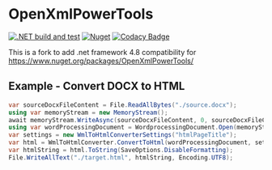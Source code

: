 # OpenXmlPowerTools

[![.NET build and test](https://github.com/Codeuctivity/OpenXmlPowerTools/actions/workflows/dotnet.yml/badge.svg)](https://github.com/Codeuctivity/OpenXmlPowerTools/actions/workflows/dotnet.yml) [![Nuget](https://img.shields.io/nuget/v/Codeuctivity.OpenXmlPowerTools.svg)](https://www.nuget.org/packages/Codeuctivity.OpenXmlPowerTools/) [![Codacy Badge](https://app.codacy.com/project/badge/Grade/91883269775a4333aa78d8a911dfbaf5)](https://www.codacy.com/gh/Codeuctivity/OpenXmlPowerTools/dashboard?utm_source=github.com&utm_medium=referral&utm_content=Codeuctivity/OpenXmlPowerTools&utm_campaign=Badge_Grade)

This is a fork to add .net framework 4.8 compatibility for https://www.nuget.org/packages/OpenXmlPowerTools/

## Example - Convert DOCX to HTML

``` csharp
var sourceDocxFileContent = File.ReadAllBytes("./source.docx");
using var memoryStream = new MemoryStream();
await memoryStream.WriteAsync(sourceDocxFileContent, 0, sourceDocxFileContent.Length);
using var wordProcessingDocument = WordprocessingDocument.Open(memoryStream, true);
var settings = new WmlToHtmlConverterSettings("htmlPageTitle");
var html = WmlToHtmlConverter.ConvertToHtml(wordProcessingDocument, settings);
var htmlString = html.ToString(SaveOptions.DisableFormatting);
File.WriteAllText("./target.html", htmlString, Encoding.UTF8);
```